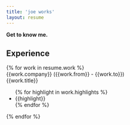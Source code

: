 ```yaml
---
title: 'joe works'
layout: resume
---
```




<div class="ui internally celled grid">
  <div class="row">
    <div class="four wide column">
      <b>Get to know me.</b>
    </div>
    <div class="twelve wide column">
        <h2>Experience</h2>
        <div class="ui divided items">
{% for work in resume.work %}<div class="item">
  <div class="content">
			<div class="header">{{work.company}} ({{work.from}} - {{work.to}})</div>
			<div class="meta i">{{work.title}}</div>
      <ul>
      {% for highlight in work.highlights %}<li class="meta pt0">{{highlight}}</li>{% endfor %}
      </ul>
	</div>
</div>{% endfor %}
    </div>
  </div>
</div>

</div>
